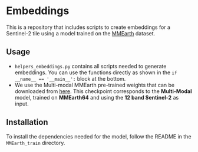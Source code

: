 # Embeddings 

This is a repository that includes scripts to create embeddings for a Sentinel-2 tile using a model trained on the [MMEarth](https://vishalned.github.io/mmearth) dataset. 

## Usage

- `helpers_embeddings.py` contains all scripts needed to generate embeddings. You can use the functions directly as shown in the `if __name__ == '__main__':` block at the bottom. 
- We use the Multi-modal MMEarth pre-trained weights that can be downloaded from [here](https://sid.erda.dk/share_redirect/g23YOnaaTp/pt-all_mod_atto_1M_64_uncertainty_56-8/checkpoint-199.pth). This checkpoint corresponds to the **Multi-Modal** model, trained on **MMEarth64** and using the **12 band Sentinel-2** as input.


## Installation

To install the dependencies needed for the model, follow the README in the `MMEarth_train` directory. 

